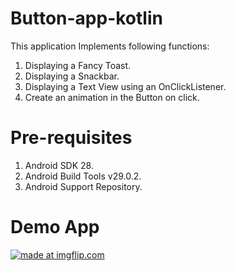# Button-app-kotlin
This application Implements following functions:
1. Displaying a Fancy Toast.
2. Displaying a Snackbar.
3. Displaying a Text View using an OnClickListener.
4. Create an animation in the Button on click.

# Pre-requisites
1. Android SDK 28.
2. Android Build Tools v29.0.2.
3. Android Support Repository.

# Demo App

<a href="https://imgflip.com/gif/3mht89"><img src="https://i.imgflip.com/3mht89.gif" title="made at imgflip.com"/></a>

